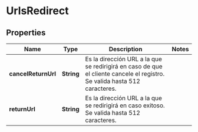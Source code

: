# UrlsRedirect

## Properties
Name | Type | Description | Notes
------------ | ------------- | ------------- | -------------
**cancelReturnUrl** | **String** | Es la dirección URL a la que se redirigirá en caso de que el cliente cancele el registro. Se valida hasta 512 caracteres. | 
**returnUrl** | **String** | Es la dirección URL a la que se redirigirá en caso exitoso. Se valida hasta 512 caracteres. | 
